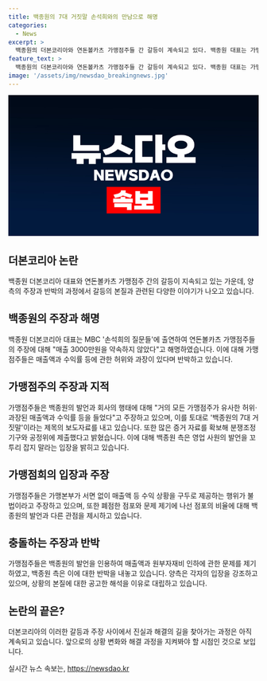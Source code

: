 ```yaml
---
title: 백종원의 7대 거짓말 손석희와의 만남으로 해명
categories:
  - News
excerpt: >
  백종원의 더본코리아와 연돈볼카츠 가맹점주들 간 갈등이 계속되고 있다. 백종원 대표는 가맹점주들의 매출 약속을 부인하고, 가맹점주들은 허위 매출액과 수익률을 지적하며 분쟁조정 기구와 공정위에 제출했다고 밝혔다. 연돈볼카츠 가맹점주협의회는 백 대표의 발언을 비판하며 가맹본부 매출 대비 가맹점주 연평균 매출 감소를 지적했다. 클릭유발 요소: 백종원 vs 연돈볼카츠 갈등 및 공정위 제출, 허위 매출액 지적, 매출 감소 비판.
feature_text: >
  백종원의 더본코리아와 연돈볼카츠 가맹점주들 간 갈등이 계속되고 있다. 백종원 대표는 가맹점주들의 매출 약속을 부인하고, 가맹점주들은 허위 매출액과 수익률을 지적하며 분쟁조정 기구와 공정위에 제출했다고 밝혔다. 연돈볼카츠 가맹점주협의회는 백 대표의 발언을 비판하며 가맹본부 매출 대비 가맹점주 연평균 매출 감소를 지적했다. 클릭유발 요소: 백종원 vs 연돈볼카츠 갈등 및 공정위 제출, 허위 매출액 지적, 매출 감소 비판.
image: '/assets/img/newsdao_breakingnews.jpg'
---
```


<p><img src="/assets/img/newsdao_breakingnews.jpg" alt="ontimetimes 속보" /></p>

<h2 data-ke-size="size26">더본코리아 논란</h2>

<p data-ke-size="size16">백종원 더본코리아 대표와 연돈볼카츠 가맹점주 간의 갈등이 지속되고 있는 가운데, 양측의 주장과 반박의 과정에서 갈등의 본질과 관련된 다양한 이야기가 나오고 있습니다.</p>

<h2 data-ke-size="size24">백종원의 주장과 해명</h2>

<p data-ke-size="size16">백종원 더본코리아 대표는 MBC '손석희의 질문들'에 출연하여 연돈볼카츠 가맹점주들의 주장에 대해 "매출 3000만원을 약속하지 않았다"고 해명하였습니다. 이에 대해 가맹점주들은 매출액과 수익률 등에 관한 허위와 과장이 있다며 반박하고 있습니다.</p>

<h2 data-ke-size="size24">가맹점주의 주장과 지적</h2>

<p data-ke-size="size16">가맹점주들은 백종원의 발언과 회사의 행태에 대해 "거의 모든 가맹점주가 유사한 허위·과장된 매출액과 수익률 등을 들었다"고 주장하고 있으며, 이를 토대로 '백종원의 7대 거짓말'이라는 제목의 보도자료를 내고 있습니다. 또한 많은 증거 자료를 확보해 분쟁조정 기구와 공정위에 제출했다고 밝혔습니다. 이에 대해 백종원 측은 영업 사원의 발언을 꼬투리 잡지 말라는 입장을 밝히고 있습니다.</p>

<h2 data-ke-size="size24">가맹점희의 입장과 주장</h2>

<p data-ke-size="size16">가맹점주들은 가맹본부가 서면 없이 매출액 등 수익 상황을 구두로 제공하는 행위가 불법이라고 주장하고 있으며, 또한 폐점한 점포와 문제 제기에 나선 점포의 비율에 대해 백종원의 발언과 다른 관점을 제시하고 있습니다.</p>

<h2 data-ke-size="size24">충돌하는 주장과 반박</h2>

<p data-ke-size="size16">가맹점주들은 백종원의 발언을 인용하여 매출액과 원부자재비 인하에 관한 문제를 제기하였고, 백종원 측은 이에 대한 반박을 내놓고 있습니다. 양측은 각자의 입장을 강조하고 있으며, 상황의 본질에 대한 공고한 해석을 이유로 대립하고 있습니다.</p>

<h2 data-ke-size="size24">논란의 끝은?</h2>

<p data-ke-size="size16">더본코리아의 이러한 갈등과 주장 사이에서 진실과 해결의 길을 찾아가는 과정은 아직 계속되고 있습니다. 앞으로의 상황 변화와 해결 과정을 지켜봐야 할 시점인 것으로 보입니다.</p>
실시간 뉴스 속보는, <a href="https://newsdao.kr" rel="dofollow">https://newsdao.kr</a>


